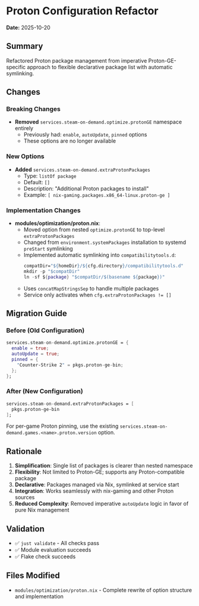 # Proton Configuration Refactor

**Date:** 2025-10-20

## Summary

Refactored Proton package management from imperative Proton-GE-specific approach to flexible declarative package list with automatic symlinking.

## Changes

### Breaking Changes

- **Removed** `services.steam-on-demand.optimize.protonGE` namespace entirely
  - Previously had: `enable`, `autoUpdate`, `pinned` options
  - These options are no longer available

### New Options

- **Added** `services.steam-on-demand.extraProtonPackages`
  - Type: `listOf package`
  - Default: `[]`
  - Description: "Additional Proton packages to install"
  - Example: `[ nix-gaming.packages.x86_64-linux.proton-ge ]`

### Implementation Changes

- **modules/optimization/proton.nix**:
  - Moved option from nested `optimize.protonGE` to top-level `extraProtonPackages`
  - Changed from `environment.systemPackages` installation to systemd `preStart` symlinking
  - Implemented automatic symlinking into `compatibilitytools.d`:
    ```nix
    compatDir="${homeDir}/${cfg.directory}/compatibilitytools.d"
    mkdir -p "$compatDir"
    ln -sf ${package} "$compatDir/$(basename ${package})"
    ```
  - Uses `concatMapStringsSep` to handle multiple packages
  - Service only activates when `cfg.extraProtonPackages != []`

## Migration Guide

### Before (Old Configuration)
```nix
services.steam-on-demand.optimize.protonGE = {
  enable = true;
  autoUpdate = true;
  pinned = {
    "Counter-Strike 2" = pkgs.proton-ge-bin;
  };
};
```

### After (New Configuration)
```nix
services.steam-on-demand.extraProtonPackages = [
  pkgs.proton-ge-bin
];
```

For per-game Proton pinning, use the existing `services.steam-on-demand.games.<name>.proton.version` option.

## Rationale

1. **Simplification**: Single list of packages is clearer than nested namespace
2. **Flexibility**: Not limited to Proton-GE; supports any Proton-compatible package
3. **Declarative**: Packages managed via Nix, symlinked at service start
4. **Integration**: Works seamlessly with nix-gaming and other Proton sources
5. **Reduced Complexity**: Removed imperative `autoUpdate` logic in favor of pure Nix management

## Validation

- ✅ `just validate` - All checks pass
- ✅ Module evaluation succeeds
- ✅ Flake check succeeds

## Files Modified

- `modules/optimization/proton.nix` - Complete rewrite of option structure and implementation
